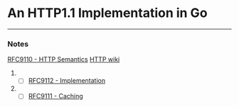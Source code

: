 # An HTTP1.1 Implementation in Go

---

### Notes

[RFC9110 - HTTP Semantics](https://datatracker.ietf.org/doc/html/rfc9110)
[HTTP wiki](https://en.wikipedia.org/wiki/HTTP)

1. - [ ] [RFC9112 - Implementation](https://datatracker.ietf.org/doc/html/rfc9112)

2. - [ ] [RFC9111 - Caching](https://datatracker.ietf.org/doc/html/rfc9111)
